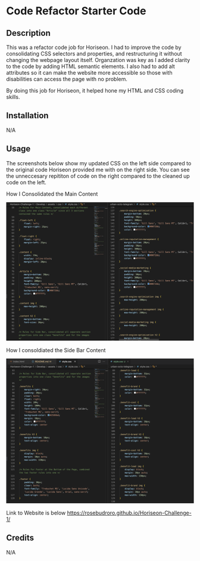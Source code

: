 # Code Refactor Starter Code

## Description

This was a refactor code job for Horiseon. I had to improve the code by consolidating CSS selectors and properties, and restructuring it without changing the webpage layout itself. Organzation was key as I added clarity to the code by adding HTML semantic elements. I also had to add alt attributes so it can make the website more accessible so those with disabilities can access the page with no problem.

By doing this job for Horiseon, it helped hone my HTML and CSS coding skills.

## Installation

N/A

## Usage

The screenshots below show my updated CSS on the left side compared to the original code Horiseon provided me with on the right side. You can see the unneccesary repititon of code on the right compared to the cleaned up code on the left.

How I Consolidated the Main Content

![alt text](./Develop/assets/images/Article-Consolidation.png)


How I consoldiated the Side Bar Content

![alt text](./Develop/assets/images/Benefits-Consolidation.png)

Link to Website is below
https://rosebudroro.github.io/Horiseon-Challenge-1/

## Credits

N/A

